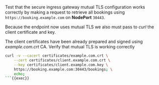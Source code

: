 Test that the secure ingress gateway mutual TLS configuration works correctly by making a request
to retrieve all bookings using `https://booking.example.com` on **NodePort** `30443`.

Because the endpoint now uses mutual TLS we also must pass to *curl* the client certificate and key.

The client certificates have been already prepared and signed using *example.com.crt* CA. 
Verify that mutual TLS is working correctly

```bash
curl -v --cacert certificates/example.com.crt \
    --cert certificates/client.example.com.crt \
    --key certificates/client.example.com.key \
    https://booking.example.com:30443/bookings; \
    echo;
```{{exec}}